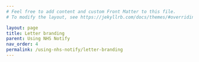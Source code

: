 ```yaml
---
# Feel free to add content and custom Front Matter to this file.
# To modify the layout, see https://jekyllrb.com/docs/themes/#overriding-theme-defaults

layout: page
title: Letter branding
parent: Using NHS Notify
nav_order: 4
permalink: /using-nhs-notify/letter-branding
---
```


